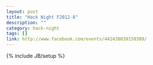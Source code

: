 ```yaml
---
layout: post
title: "Hack Night F2012-8"
description: ""
category: hack-night
tags: []
link: http://www.facebook.com/events/442430839150389/
---
```

{% include JB/setup %}
